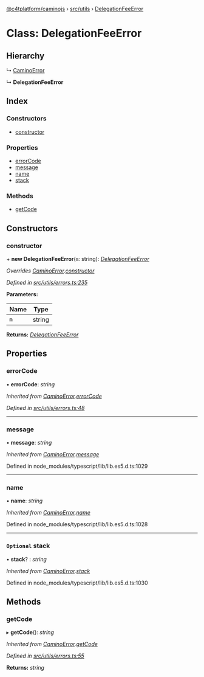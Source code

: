 [@c4tplatform/caminojs](../api.md) › [src/utils](../modules/src_utils.md) › [DelegationFeeError](src_utils.delegationfeeerror.md)

# Class: DelegationFeeError

## Hierarchy

  ↳ [CaminoError](src_utils.caminoerror.md)

  ↳ **DelegationFeeError**

## Index

### Constructors

* [constructor](src_utils.delegationfeeerror.md#constructor)

### Properties

* [errorCode](src_utils.delegationfeeerror.md#errorcode)
* [message](src_utils.delegationfeeerror.md#message)
* [name](src_utils.delegationfeeerror.md#name)
* [stack](src_utils.delegationfeeerror.md#optional-stack)

### Methods

* [getCode](src_utils.delegationfeeerror.md#getcode)

## Constructors

###  constructor

\+ **new DelegationFeeError**(`m`: string): *[DelegationFeeError](src_utils.delegationfeeerror.md)*

*Overrides [CaminoError](src_utils.caminoerror.md).[constructor](src_utils.caminoerror.md#constructor)*

*Defined in [src/utils/errors.ts:235](https://github.com/chain4travel/caminojs/blob/8077d740/src/utils/errors.ts#L235)*

**Parameters:**

Name | Type |
------ | ------ |
`m` | string |

**Returns:** *[DelegationFeeError](src_utils.delegationfeeerror.md)*

## Properties

###  errorCode

• **errorCode**: *string*

*Inherited from [CaminoError](src_utils.caminoerror.md).[errorCode](src_utils.caminoerror.md#errorcode)*

*Defined in [src/utils/errors.ts:48](https://github.com/chain4travel/caminojs/blob/8077d740/src/utils/errors.ts#L48)*

___

###  message

• **message**: *string*

*Inherited from [CaminoError](src_utils.caminoerror.md).[message](src_utils.caminoerror.md#message)*

Defined in node_modules/typescript/lib/lib.es5.d.ts:1029

___

###  name

• **name**: *string*

*Inherited from [CaminoError](src_utils.caminoerror.md).[name](src_utils.caminoerror.md#name)*

Defined in node_modules/typescript/lib/lib.es5.d.ts:1028

___

### `Optional` stack

• **stack**? : *string*

*Inherited from [CaminoError](src_utils.caminoerror.md).[stack](src_utils.caminoerror.md#optional-stack)*

Defined in node_modules/typescript/lib/lib.es5.d.ts:1030

## Methods

###  getCode

▸ **getCode**(): *string*

*Inherited from [CaminoError](src_utils.caminoerror.md).[getCode](src_utils.caminoerror.md#getcode)*

*Defined in [src/utils/errors.ts:55](https://github.com/chain4travel/caminojs/blob/8077d740/src/utils/errors.ts#L55)*

**Returns:** *string*

